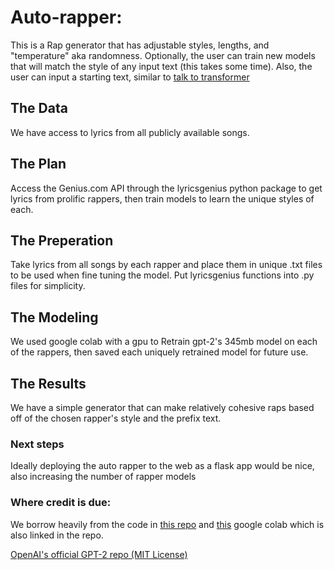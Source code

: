 # Auto-rapper:
This is a Rap generator that has adjustable styles, lengths, and "temperature" aka randomness. Optionally, the user can train new models that will match the style of any input text (this takes some time). Also, the user can input a starting text, similar to [talk to transformer](https://talktotransformer.com/)


## The Data
We have access to lyrics from all publicly available songs.

## The Plan
Access the Genius.com API through the lyricsgenius python package to get lyrics from prolific rappers, then train models to learn the unique styles of each.

## The Preperation
Take lyrics from all songs by each rapper and place them in unique .txt files to be used when fine tuning the model. Put lyricsgenius functions into .py files for simplicity.

## The Modeling
We used google colab with a gpu to Retrain gpt-2's 345mb model on each of the rappers, then saved each uniquely retrained model for future use.

## The Results
We have a simple generator that can make relatively cohesive raps based off of the chosen rapper's style and the prefix text.

### Next steps
Ideally deploying the auto rapper to the web as a flask app would be nice, also increasing the number of rapper models

### Where credit is due:

We borrow heavily from the code in [this repo](https://github.com/minimaxir/gpt-2-simple) and [this](https://colab.research.google.com/drive/1VLG8e7YSEwypxU-noRNhsv5dW4NfTGce) google colab which is also linked in the repo.


[OpenAI's official GPT-2 repo (MIT License)](https://github.com/openai/gpt-2)

